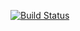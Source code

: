 [![Build Status](https://travis-ci.com/Ant0wan/Ft_ls.svg?token=VdyQsq19sYjUnnsje5hY&branch=master)](https://travis-ci.com/Ant0wan/Ft_ls)

